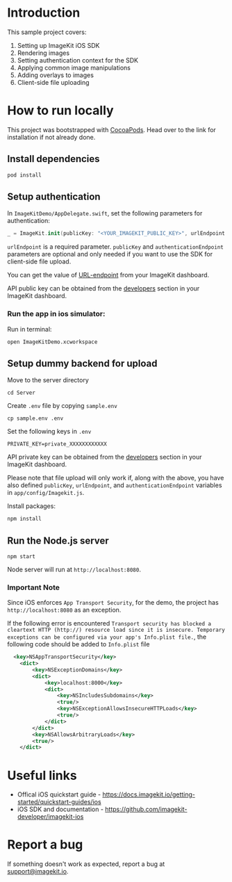 # Introduction 

This sample project covers:

1. Setting up ImageKit iOS SDK
2. Rendering images
3. Setting authentication context for the SDK
4. Applying common image manipulations
5. Adding overlays to images
6. Client-side file uploading

# How to run locally

This project was bootstrapped with [CocoaPods](https://guides.cocoapods.org/using/getting-started.html). Head over to the link for installation if not already done.

## Install dependencies

```bash
pod install
```

## Setup authentication

In `ImageKitDemo/AppDelegate.swift`, set the following parameters for authentication:

```swift
_ = ImageKit.init(publicKey: "<YOUR_IMAGEKIT_PUBLIC_KEY>", urlEndpoint: "<YOUR_IMAGEKIT_URL_ENDPOINT>", authenticationEndpoint: "http://localhost:8080/auth")
```

`urlEndpoint` is a required parameter.  `publicKey` and `authenticationEndpoint` parameters are optional and only needed if you want to use the SDK for client-side file upload. 

You can get the value of [URL-endpoint](https://imagekit.io/dashboard#url-endpoints) from your ImageKit dashboard.

API public key can be obtained from the [developers](https://imagekit.io/dashboard#developers) section in your ImageKit dashboard.


### Run the app in ios simulator:

Run in terminal:
```bash
open ImageKitDemo.xcworkspace
```

## Setup dummy backend for upload

Move to the server directory
```shell
cd Server
```

Create `.env` file by copying `sample.env`

```shell
cp sample.env .env
```

Set the following keys in `.env`

```shell
PRIVATE_KEY=private_XXXXXXXXXXXX
```

API private key can be obtained from the [developers](https://imagekit.io/dashboard#developers) section in your ImageKit dashboard.

Please note that file upload will only work if, along with the above, you have also defined `publicKey`, `urlEndpoint`, and `authenticationEndpoint` variables in `app/config/Imagekit.js`.

Install packages:

```bash
npm install
```

## Run the Node.js server

```
npm start
```

Node server will run at `http://localhost:8080`.


### Important Note
Since iOS enforces `App Transport Security`, for the demo, the project has `http://localhost:8080` as an exception.

If the following error is encountered `Transport security has blocked a cleartext HTTP (http://) resource load since it is insecure. Temporary exceptions can be configured via your app's Info.plist file.`, the following code should be added to `Info.plist` file
```xml
  <key>NSAppTransportSecurity</key>
	<dict>
		<key>NSExceptionDomains</key>
		<dict>
			<key>localhost:8000</key>
			<dict>
				<key>NSIncludesSubdomains</key>
				<true/>
				<key>NSExceptionAllowsInsecureHTTPLoads</key>
				<true/>
			</dict>
		</dict>
		<key>NSAllowsArbitraryLoads</key>
		<true/>
	</dict>
```

# Useful links
* Offical iOS quickstart guide - https://docs.imagekit.io/getting-started/quickstart-guides/ios
* iOS SDK and documentation - https://github.com/imagekit-developer/imagekit-ios

# Report a bug
If something doesn't work as expected, report a bug at support@imagekit.io.
